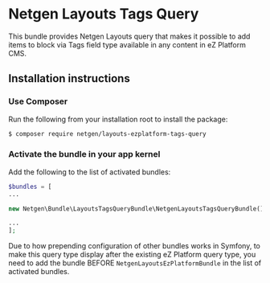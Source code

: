 # Netgen Layouts Tags Query

This bundle provides Netgen Layouts query that makes it possible to add items to
block via Tags field type available in any content in eZ Platform CMS.

## Installation instructions

### Use Composer

Run the following from your installation root to install the package:

```bash
$ composer require netgen/layouts-ezplatform-tags-query
```

### Activate the bundle in your app kernel

Add the following to the list of activated bundles:

```php
$bundles = [
...

new Netgen\Bundle\LayoutsTagsQueryBundle\NetgenLayoutsTagsQueryBundle(),

...
];
```

Due to how prepending configuration of other bundles works in Symfony, to make
this query type display after the existing eZ Platform query type, you need to
add the bundle BEFORE `NetgenLayoutsEzPlatformBundle` in the list of
activated bundles.

